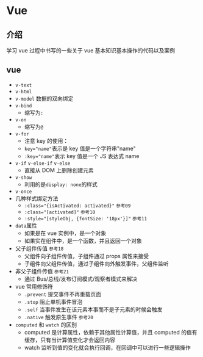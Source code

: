 # Vue

## 介绍

学习 vue 过程中书写的一些关于 vue 基本知识基本操作的代码以及案例

## vue

- `v-text`
- `v-html`
- `v-model` 数据的双向绑定
- `v-bind`
  - 缩写为`:`
- `v-on`
  - 缩写为`@`
- `v-for`
  - 注意 key 的使用：
  - `key="name"`表示是 key 值是一个字符串"name"
  - `:key="name"`表示 key 值是一个 JS 表达式 name
- `v-if` `v-else-if` `v-else`
  - 直接从 DOM 上删除创建元素
- `v-show`
  - 利用的是`display: none`的样式
- `v-once`
- 几种样式绑定方法
  - `:class="{isActivated: activated}"` `参考09`
  - `:class="[activated]"` `参考10`
  - `:style="[styleObj, {fontSize: '18px'}]"` `参考11`
- `data`属性
  - 如果是在 vue 实例中，是一个对象
  - 如果实在组件中，是一个函数，并且返回一个对象
- 父子组件传值 `参考18`
  - 父组件向子组件传值，子组件通过 props 属性来接受
  - 子组件向父组件传值，通过子组件向外触发事件，父组件监听
- 非父子组件传值 `参考21`
  - 通过 Bus/总线/发布订阅模式/观察者模式来解决
- vue 常用修饰符
  - `.prevent` 提交事件不再重载页面
  - `.stop` 阻止单机事件冒泡
  - `.self` 当事件发生在该元素本事而不是子元素的时候会触发
  - `.native` 触发原生事件 `参考20`
- `computed` 和 `watch` 的区别
  - computed 是计算属性，依赖于其他属性计算值，并且 computed 的值有缓存，只有当计算值变化才会返回内容
  - watch 监听到值的变化就会执行回调，在回调中可以进行一些逻辑操作
